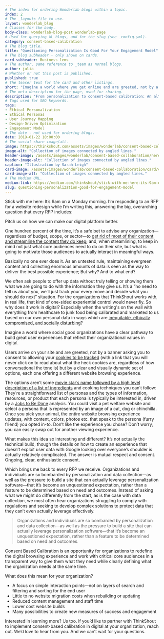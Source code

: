 ```yaml
---
# The index for ordering Wonderlab blogs within a topic.
index: 2
# The _layouts file to use.
layout: wonderlab_blog
# Classes for the body.
body-class: wonderlab-blog-post wonderlab-page
# Used for querying WL blogs, and for the slug (see _config.yml).
category: consent-based-calibration
# The blog title.
title: "Questioning Personalization Is Good For Your Engagement Model"
# The blog subheader - only shown on cards.
card-subheader: Business lens
# The author, same reference to _team as normal blogs.
author: julia
# Whether or not this post is published.
published: true
# The teaser text for the card and other listings.
short: "Imagine a world where you get online and are greeted, not by a now ubiquitous banner asking you to consent to allowing your cookies to be tracked, but by a clear and visually dynamic set of options, each one offering a different website browsing experience."
# The meta description for the page, used for sharing.
description: "From personalization to consent-based calibration: An alternative approach to developing your organization's engagement model."
# Tags used for SEO keywords.
tags:
- Ethical Personalization
- Ethical Personas
- User Journey Mapping
- Design-Driven Optimization
- Engagement Model
# The date - not used for ordering blogs.
date: 2019-01-22 10:00:00
# The social share image/alt.
image: https://thinkshout.com/assets/images/wonderlab/consent-based-collaboration/card/cbc-business-card.jpg
image-alt: "Collection of images connected by angled lines."
header-image: /assets/images/wonderlab/consent-based-collaboration/hero/cbc-business.jpg
header-image-alt: "Collection of images connected by angled lines."
caption: "Illustration by Sarah Leigh"
card-image: /assets/images/wonderlab/consent-based-collaboration/card/cbc-business-card.jpg
card-image-alt: "Collection of images connected by angled lines."
# The Medium URL.
medium-link: https://medium.com/thinkshout/stick-with-me-here-its-9am-on-a-monday-morning-2d1f7f1d39c7
slug: questioning-personalization-good-for-engagement-model
---
```


Stick with me here: It’s 9am on a Monday morning. I’m responding to an RFP for a website redesign while I’m writing this, answering the big, overarching question that every RFP includes:

Pitch us on how we can make our digital platform better.  

One hundred percent of the time, it’s a safe bet to advise any organization—regardless of budget, scope, or sector—to [get rid of most of their content and streamline the content they do keep](https://www.quicksprout.com/how-reducing-options-can-increase-your-conversions/); and, when streamlining, to keep in mind not just what core audiences need to do on their site, but what is going to motivate those audiences to actually interact in meaningful ways.

Basically no one ever does it. As an untested rule, maintaining evergreen content and collecting enormous amounts of data is seen as the way to deliver the best possible experience; But why? And to what end?

We often ask people to offer up data without truly telling or showing them what we are going to do with the information they give us. It’s a “no need to tell us about you, we’ll just track your every move and decide what you should do next” situation. For the organizations that ThinkShout works with, in real life, that kind of one-sided experiential control would never fly. So why does it work in digital? Especially when the writing's on the wall with everything from healthcare to junk food being calibrated and marketed to us based on our own personal data in ways which are [inequitable, ethically compromised, and socially disturbing](https://slate.com/technology/2019/05/data-exchanges-streamr-ubdi-ocean-protocol-privacy.html)?

Imagine a world where social good organizations have a clear pathway to build great user experiences that reflect their organizational values in digital.

Users arrive on your site and are greeted, not by a banner asking you to consent to allowing your [cookies to be tracked](https://www.vox.com/recode/2019/12/10/18656519/what-are-cookies-website-tracking-gdpr-privacy) (with a link that you will never click on to read about what the heck cookies are, regardless of how conversational the tone is) but by a clear and visually dynamic set of options, each one offering a different website browsing experience.

The options aren’t some [movie star’s name followed by a high level description of a list of ingredients](https://www.guildercafe.com/menu) and cooking techniques you can’t follow: They’re a straightforward list of personas and the types of information, resources, or product that each persona is typically be interested in, driven by a [Jobs to Be Done](https://hbr.org/2016/09/know-your-customers-jobs-to-be-done) analysis. You could visit a pet welfare website and select a persona that is represented by an image of a cat, dog or chinchilla. Once you pick your animal, the entire website browsing experience updates, with content, colors, photos etc. that speak to the persona (furry friend) you opted in-to. Don’t like the experience you chose? Don’t worry, you can easily swap out for another viewing experience.

What makes this idea so interesting and different? It’s not actually the technical build, though the details on how to create an experience that doesn’t exploit user data with Google looking over everyone’s shoulder is actually relatively complicated. The answer is mutual respect and consent. Ongoing, clear, enthusiastic consent.

Which brings me back to every RFP we receive. Organizations and individuals are so bombarded by personalization and data collection—as well as the pressure to build a site that can actually leverage personalization software—that it’s become an unquestioned expectation, rather than a feature to be determined based on need and outcomes. Instead of asking what we might do differently from the start, as is the case with data collection, we most often hear organizations struggling to comply with regulations and seeking to develop complex solutions to protect data that they can’t even actually leverage effectively.

>Organizations and individuals are so bombarded by personalization and data collection—as well as the pressure to build a site that can actually leverage personalization software—that it’s become an unquestioned expectation, rather than a feature to be determined based on need and outcomes.

Consent Based Calibration is an opportunity for organizations to redefine the digital browsing experience and work with critical core audiences in a transparent way to give them what they need while clearly defining what the organization needs at the same time.

What does this mean for your organization?

* A focus on simple interaction points—not on layers of search and filtering and sorting for the end user
* Little to no website migration costs when rebuilding or updating
* Reduced content management and staff time
* Lower cost website builds
* Many possibilities to create new measures of success and engagement

Interested in learning more? Us too. If you’d like to partner with ThinkShout to implement consent-based calibration in digital at your organization, reach out. We’d love to hear from you. And we can’t wait for your questions.
